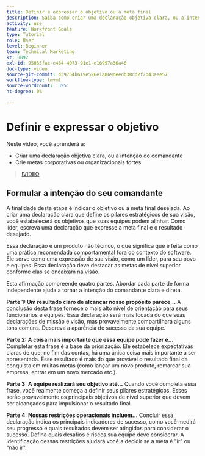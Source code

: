 ```yaml
---
title: Definir e expressar o objetivo ou a meta final
description: Saiba como criar uma declaração objetiva clara, ou a intenção do comandante, e escrever objetivos empresariais ou organizacionais fortes.
activity: use
feature: Workfront Goals
type: Tutorial
role: User
level: Beginner
team: Technical Marketing
kt: 8892
exl-id: 95035fac-e434-4073-91e1-e16997a36a46
doc-type: video
source-git-commit: d39754b619e526e1a869deedb38dd2f2b43aee57
workflow-type: tm+mt
source-wordcount: '395'
ht-degree: 0%

---
```


# Definir e expressar o objetivo

Neste vídeo, você aprenderá a:

* Criar uma declaração objetiva clara, ou a intenção do comandante
* Crie metas corporativas ou organizacionais fortes

>[!VIDEO](https://video.tv.adobe.com/v/335186/?quality=12)

<!--
Your turn graphic
-->

## Formular a intenção do seu comandante

A finalidade desta etapa é indicar o objetivo ou a meta final desejada. Ao criar uma declaração clara que define os pilares estratégicos de sua visão, você estabelecerá os objetivos que suas equipes podem alinhar. Como líder, escreva uma declaração que expresse a meta final e o resultado desejado.

Essa declaração é um produto não técnico, o que significa que é feita como uma prática recomendada comportamental fora do contexto do software. Ele serve como uma expressão de sua visão, como um líder, para seu povo e equipes. Essa declaração deve destacar as metas de nível superior conforme elas se encaixam na visão.

Esta afirmação compreende quatro partes. Abordar cada parte de forma independente ajuda a tornar a intenção do comandante clara e direta.

**Parte 1: Um resultado claro de alcançar nosso propósito parece...**
A conclusão desta frase fornece o mais alto nível de orientação para seus funcionários e equipes. Essa declaração será mais focada do que suas declarações de missão e visão, mas provavelmente compartilhará alguns tons comuns. Descreva a aparência de sucesso da sua equipe.

**Parte 2: A coisa mais importante que essa equipe pode fazer é...**
Completar esta frase é a base da priorização. Ele estabelece expectativas claras de que, no fim das contas, há uma única coisa mais importante a ser apresentada. Esse resultado é mais do que provável o resultado final da conquista em muitas metas (como lançar um novo produto, remarcar sua empresa, entrar em um novo mercado etc.).

**Parte 3: A equipe realizará seu objetivo até...**
Quando você completa essa frase, você realmente começa a definir seus pilares estratégicos. Esses serão provavelmente os principais objetivos de nível superior que devem ser alcançados para impulsionar o resultado final.

**Parte 4: Nossas restrições operacionais incluem...**
Concluir essa declaração indica os principais indicadores de sucesso, como você medirá seu progresso e quais resultados devem ser atingidos para considerar o sucesso. Defina quais desafios e riscos sua equipe deve considerar. A identificação dessas restrições ajudará você a decidir se a meta é &quot;ir&quot; ou &quot;não ir&quot;.
